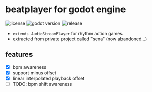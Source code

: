 # beatplayer for godot engine

![license](https://img.shields.io/github/license/sftblw/beatplayer-godot.svg) ![godot version](https://img.shields.io/badge/godot-3.1-blue.svg) ![release](https://img.shields.io/github/release/sftblw/beatplayer-godot.svg)

- `extends AudioStreamPlayer` for rhythm action games
- extracted from private project called "sena" (now abandoned...)

## features

- [x] bpm awareness
- [x] support minus offset
- [x] linear interpolated playback offset
- [ ] TODO: bpm shift awareness